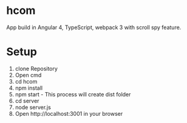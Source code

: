 # hcom
App build in Angular 4, TypeScript, webpack 3 with scroll spy feature.

# Setup

1. clone Repository
2. Open cmd
3. cd hcom
4. npm install
5. npm start - This process will create dist folder
6. cd server
7. node server.js
8. Open http://localhost:3001 in your browser
